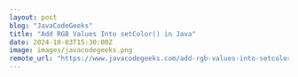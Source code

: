 ```yaml
---
layout: post
blog: "JavaCodeGeeks"
title: "Add RGB Values Into setColor() in Java"
date: 2024-10-03T15:30:00Z
image: images/javacodegeeks.png
remote_url: "https://www.javacodegeeks.com/add-rgb-values-into-setcolor-in-java.html"
---
```

